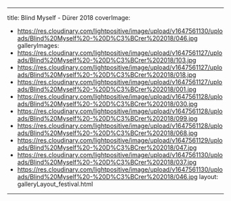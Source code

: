 
---
title: Blind Myself - Dürer 2018
coverImage:
  - https://res.cloudinary.com/lightpositive/image/upload/v1647561130/uploads/Blind%20Myself%20-%20D%C3%BCrer%202018/046.jpg
galleryImages:
   - https://res.cloudinary.com/lightpositive/image/upload/v1647561127/uploads/Blind%20Myself%20-%20D%C3%BCrer%202018/103.jpg
   - https://res.cloudinary.com/lightpositive/image/upload/v1647561127/uploads/Blind%20Myself%20-%20D%C3%BCrer%202018/018.jpg
   - https://res.cloudinary.com/lightpositive/image/upload/v1647561127/uploads/Blind%20Myself%20-%20D%C3%BCrer%202018/001.jpg
   - https://res.cloudinary.com/lightpositive/image/upload/v1647561128/uploads/Blind%20Myself%20-%20D%C3%BCrer%202018/030.jpg
   - https://res.cloudinary.com/lightpositive/image/upload/v1647561128/uploads/Blind%20Myself%20-%20D%C3%BCrer%202018/099.jpg
   - https://res.cloudinary.com/lightpositive/image/upload/v1647561128/uploads/Blind%20Myself%20-%20D%C3%BCrer%202018/068.jpg
   - https://res.cloudinary.com/lightpositive/image/upload/v1647561129/uploads/Blind%20Myself%20-%20D%C3%BCrer%202018/047.jpg
   - https://res.cloudinary.com/lightpositive/image/upload/v1647561130/uploads/Blind%20Myself%20-%20D%C3%BCrer%202018/037.jpg
   - https://res.cloudinary.com/lightpositive/image/upload/v1647561130/uploads/Blind%20Myself%20-%20D%C3%BCrer%202018/046.jpg
layout: galleryLayout_festival.html
---
